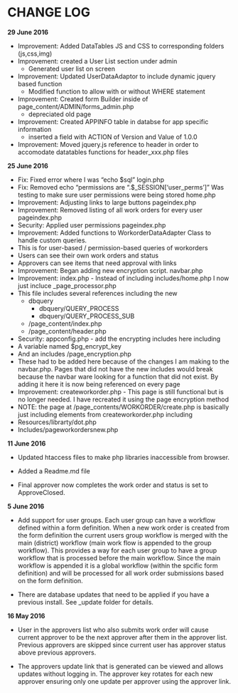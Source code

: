 # CHANGE LOG

**29 June 2016**

* Improvement: Added DataTables JS and CSS to corresponding folders (js,css,img)
* Improvement: created a User List section under admin
	* Generated user list on screen
* Improvement: Updated UserDataAdaptor to include dynamic jquery based function
	* Modified function to allow with or without WHERE statement
* Improvement: Created form Builder inside of page_content/ADMIN/forms_admin.php
	* depreciated old page
* Improvement: Created APPINFO table in databse for app specific information
	* inserted a field with ACTION of Version and Value of 1.0.0
* Improvement: Moved jquery.js reference to header in order to accomodate datatables functions for header_xxx.php files

**25 June 2016**

* Fix: Fixed error where I was “echo $sql” login.php
* Fix: Removed echo “permissions are “.$_SESSION[‘user_perms’]” Was testing to make sure user permissions were being stored home.php
* Improvement: Adjusting links to large buttons pageindex.php 
* Improvement: Removed listing of all work orders for every user pageindex.php
* Security: Applied user permissions pageindex.php
* Improvement: Added functions to WorkorderDataAdapter Class to handle custom queries.
 * This is for user-based / permission-based queries of workorders
 * Users can see their own work orders and status
 * Approvers can see items that need approval with links
* Improvement: Began adding new encryption script. navbar.php
* Improvement: index.php - Instead of including includes/home.php I now just incluce _page_processor.php
 * This file includes several references including the new 
   * dbquery
     * dbquery/QUERY_PROCESS
     * dbquery/QUERY_PROCESS_SUB
   * /page_content/index.php
   * /page_content/header.php
* Security: appconfig.php - add the encrypting includes here including
 * A variable named $pg_encrypt_key
 * And an includes /page_encryption.php
 * These had to be added here because of the changes I am making to the navbar.php.  Pages that did not have the new includes would break because the navbar ware looking for a function that did not exist.  By adding it here it is now being referenced on every page
* Improvement: createworkorder.php - This page is still functional but is no longer needed.  I have recreated it using the page encryption method
 * NOTE:  the page at /page_contents/WORKORDER/create.php is basically just including elements from createworkorder.php including 
  * Resources/librarty/dot.php
  * Includes/pageworkordersnew.php

**11 June 2016**

* Updated htaccess files to make php libraries inaccessible from browser.

* Added a Readme.md file

* Final approver now completes the work order and status is set to ApproveClosed.

**5 June 2016**

* Add support for user groups. Each user group can have a workflow defined within a form definition. When a new work order is created from the form definition the current users group workflow is merged with the main (district) workflow (main work flow is appended to the group workflow). This provides a way for each user group to have a group workflow that is processed before the main workflow. Since the main workflow is appended it is a global workflow (within the spcific form definition) and will be processed for all work order submissions based on the form definition.

* There are database updates that need to be applied if you have a previous install. See _update folder for details.

**16 May 2016**

* User in the approvers list who also submits work order will cause current approver to be the next approver after them in the approver list. Previous approvers are skipped since current user has approver status above previous approvers.

* The approvers update link that is generated can be viewed and allows updates without logging in. The approver key rotates for each new approver ensuring only one update per approver using the approver link.